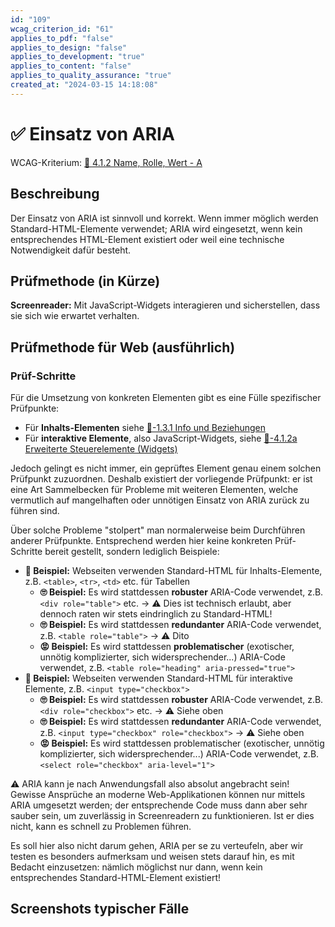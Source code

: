 ```yaml
---
id: "109"
wcag_criterion_id: "61"
applies_to_pdf: "false"
applies_to_design: "false"
applies_to_development: "true"
applies_to_content: "false"
applies_to_quality_assurance: "true"
created_at: "2024-03-15 14:18:08"
---
```


# ✅ Einsatz von ARIA

WCAG-Kriterium: [📜 4.1.2 Name, Rolle, Wert - A](..)

## Beschreibung

Der Einsatz von ARIA ist sinnvoll und korrekt. Wenn immer möglich werden Standard-HTML-Elemente verwendet; ARIA wird eingesetzt, wenn kein entsprechendes HTML-Element existiert oder weil eine technische Notwendigkeit dafür besteht.

## Prüfmethode (in Kürze)

**Screenreader:** Mit JavaScript-Widgets interagieren und sicherstellen, dass sie sich wie erwartet verhalten.

## Prüfmethode für Web (ausführlich)

### Prüf-Schritte

Für die Umsetzung von konkreten Elementen gibt es eine Fülle spezifischer Prüfpunkte:

- Für **Inhalts-Elementen** siehe [📜-1.3.1 Info und Beziehungen](/de/wcag/1.3.1-info-und-beziehungen)
- Für **interaktive Elemente**, also JavaScript-Widgets, siehe [📜-4.1.2a Erweiterte Steuerelemente (Widgets)](/de/wcag/4.1.2a-erweiterte-steuerelemente-widgets)

Jedoch gelingt es nicht immer, ein geprüftes Element genau einem solchen Prüfpunkt zuzuordnen. Deshalb existiert der vorliegende Prüfpunkt: er ist eine Art Sammelbecken für Probleme mit weiteren Elementen, welche vermutlich auf mangelhaften oder unnötigen Einsatz von ARIA zurück zu führen sind.

Über solche Probleme "stolpert" man normalerweise beim Durchführen anderer Prüfpunkte. Entsprechend werden hier keine konkreten Prüf-Schritte bereit gestellt, sondern lediglich Beispiele:

- **🙂 Beispiel:** Webseiten verwenden Standard-HTML für Inhalts-Elemente, z.B. `<table>`, `<tr>`, `<td>` etc. für Tabellen
    - **🙄 Beispiel:** Es wird stattdessen **robuster** ARIA-Code verwendet, z.B. `<div role="table">` etc. → ⚠️ Dies ist technisch erlaubt, aber dennoch raten wir stets eindringlich zu Standard-HTML!
    - **🙄 Beispiel:** Es wird stattdessen **redundanter** ARIA-Code verwendet, z.B. `<table role="table">` → ⚠️ Dito
    - **😡 Beispiel:** Es wird stattdessen **problematischer** (exotischer, unnötig komplizierter, sich widersprechender...) ARIA-Code verwendet, z.B. `<table role="heading" aria-pressed="true">`
- **🙂 Beispiel:** Webseiten verwenden Standard-HTML für interaktive Elemente, z.B. `<input type="checkbox">`
    - **🙄 Beispiel:** Es wird stattdessen **robuster** ARIA-Code verwendet, z.B. `<div role="checkbox">` etc. → ⚠️ Siehe oben
    - **🙄 Beispiel:** Es wird stattdessen **redundanter** ARIA-Code verwendet, z.B. `<input type="checkbox" role="checkbox">` → ⚠️ Siehe oben
    - **😡 Beispiel:** Es wird stattdessen problematischer (exotischer, unnötig komplizierter, sich widersprechender...) ARIA-Code verwendet, z.B. `<select role="checkbox" aria-level="1">`

⚠️ ARIA kann je nach Anwendungsfall also absolut angebracht sein! Gewisse Ansprüche an moderne Web-Applikationen können nur mittels ARIA umgesetzt werden; der entsprechende Code muss dann aber sehr sauber sein, um zuverlässig in Screenreadern zu funktionieren. Ist er dies nicht, kann es schnell zu Problemen führen.

Es soll hier also nicht darum gehen, ARIA per se zu verteufeln, aber wir testen es besonders aufmerksam und weisen stets darauf hin, es mit Bedacht einzusetzen: nämlich möglichst nur dann, wenn kein entsprechendes Standard-HTML-Element existiert!

## Screenshots typischer Fälle


